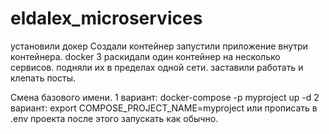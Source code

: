 # eldalex_microservices
установили докер
Создали контейнер
запустили приложение внутри контейнера.
docker 3
раскидали один контейнер на несколько сервисов.
подняли их в пределах одной сети.
заставили работать и клепать посты.


Смена базового имени.
1 вариант:
docker-compose -p myproject up -d
2 вариант:
export COMPOSE_PROJECT_NAME=myproject
или прописать в .env проекта
после этого запускать как обычно.
